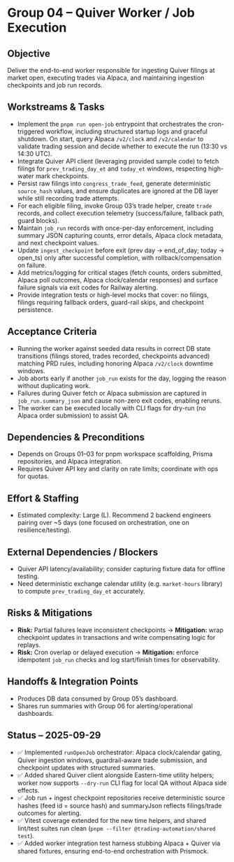 # Group 04 – Quiver Worker / Job Execution

## Objective
Deliver the end-to-end worker responsible for ingesting Quiver filings at market open, executing trades via Alpaca, and maintaining ingestion checkpoints and job run records.

## Workstreams & Tasks
- Implement the `pnpm run open-job` entrypoint that orchestrates the cron-triggered workflow, including structured startup logs and graceful shutdown. On start, query Alpaca `/v2/clock` and `/v2/calendar` to validate trading session and decide whether to execute the run (13:30 vs 14:30 UTC).
- Integrate Quiver API client (leveraging provided sample code) to fetch filings for `prev_trading_day_et` and `today_et` windows, respecting high-water mark checkpoints.
- Persist raw filings into `congress_trade_feed`, generate deterministic `source_hash` values, and ensure duplicates are ignored at the DB layer while still recording trade attempts.
- For each eligible filing, invoke Group 03’s trade helper, create `trade` records, and collect execution telemetry (success/failure, fallback path, guard blocks).
- Maintain `job_run` records with once-per-day enforcement, including summary JSON capturing counts, error details, Alpaca clock metadata, and next checkpoint values.
- Update `ingest_checkpoint` before exit (prev day → end_of_day; today → open_ts) only after successful completion, with rollback/compensation on failure.
- Add metrics/logging for critical stages (fetch counts, orders submitted, Alpaca poll outcomes, Alpaca clock/calendar responses) and surface failure signals via exit codes for Railway alerting.
- Provide integration tests or high-level mocks that cover: no filings, filings requiring fallback orders, guard-rail skips, and checkpoint persistence.

## Acceptance Criteria
- Running the worker against seeded data results in correct DB state transitions (filings stored, trades recorded, checkpoints advanced) matching PRD rules, including honoring Alpaca `/v2/clock` downtime windows.
- Job aborts early if another `job_run` exists for the day, logging the reason without duplicating work.
- Failures during Quiver fetch or Alpaca submission are captured in `job_run.summary_json` and cause non-zero exit codes, enabling reruns.
- The worker can be executed locally with CLI flags for dry-run (no Alpaca order submission) to assist QA.

## Dependencies & Preconditions
- Depends on Groups 01–03 for pnpm workspace scaffolding, Prisma repositories, and Alpaca integration.
- Requires Quiver API key and clarity on rate limits; coordinate with ops for quotas.

## Effort & Staffing
- Estimated complexity: Large (L). Recommend 2 backend engineers pairing over ~5 days (one focused on orchestration, one on resilience/testing).

## External Dependencies / Blockers
- Quiver API latency/availability; consider capturing fixture data for offline testing.
- Need deterministic exchange calendar utility (e.g. `market-hours` library) to compute `prev_trading_day_et` accurately.

## Risks & Mitigations
- **Risk:** Partial failures leave inconsistent checkpoints → **Mitigation:** wrap checkpoint updates in transactions and write compensating logic for replays.
- **Risk:** Cron overlap or delayed execution → **Mitigation:** enforce idempotent `job_run` checks and log start/finish times for observability.

## Handoffs & Integration Points
- Produces DB data consumed by Group 05’s dashboard.
- Shares run summaries with Group 06 for alerting/operational dashboards.

## Status – 2025-09-29
- ✅ Implemented `runOpenJob` orchestrator: Alpaca clock/calendar gating, Quiver ingestion windows, guardrail-aware trade submission, and checkpoint updates with structured summaries.
- ✅ Added shared Quiver client alongside Eastern-time utility helpers; worker now supports `--dry-run` CLI flag for local QA without Alpaca side effects.
- ✅ Job run + ingest checkpoint repositories receive deterministic source hashes (feed id = source hash) and summaryJson reflects filings/trade outcomes for alerting.
- ✅ Vitest coverage extended for the new time helpers, and shared lint/test suites run clean (`pnpm --filter @trading-automation/shared test`).
- ✅ Added worker integration test harness stubbing Alpaca + Quiver via shared fixtures, ensuring end-to-end orchestration with Prismock.
